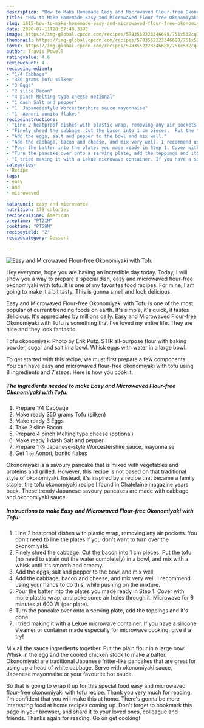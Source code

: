 ```yaml
---
description: "How to Make Homemade Easy and Microwaved Flour-free Okonomiyaki with Tofu"
title: "How to Make Homemade Easy and Microwaved Flour-free Okonomiyaki with Tofu"
slug: 1615-how-to-make-homemade-easy-and-microwaved-flour-free-okonomiyaki-with-tofu
date: 2020-07-11T20:57:40.339Z
image: https://img-global.cpcdn.com/recipes/5783552223346688/751x532cq70/easy-and-microwaved-flour-free-okonomiyaki-with-tofu-recipe-main-photo.jpg
thumbnail: https://img-global.cpcdn.com/recipes/5783552223346688/751x532cq70/easy-and-microwaved-flour-free-okonomiyaki-with-tofu-recipe-main-photo.jpg
cover: https://img-global.cpcdn.com/recipes/5783552223346688/751x532cq70/easy-and-microwaved-flour-free-okonomiyaki-with-tofu-recipe-main-photo.jpg
author: Travis Powell
ratingvalue: 4.6
reviewcount: 4
recipeingredient:
- "1/4 Cabbage"
- "350 grams Tofu silken"
- "3 Eggs"
- "2 slice Bacon"
- "4 pinch Melting type cheese optional"
- "1 dash Salt and pepper"
- "1  Japanesestyle Worcestershire sauce mayonnaise"
- "1  Aonori bonito flakes"
recipeinstructions:
- "Line 2 heatproof dishes with plastic wrap, removing any air pockets. You don&#39;t need to line the plates if you don&#39;t want to turn over the okonomiyaki."
- "Finely shred the cabbage. Cut the bacon into 1 cm pieces.  Put the tofu (no need to strain out the water completely) in a bowl, and mix with a whisk until it&#39;s smooth and creamy."
- "Add the eggs, salt and pepper to the bowl and mix well."
- "Add the cabbage, bacon and cheese, and mix very well. I recommend using your hands to do this, while pushing on the mixture."
- "Pour the batter into the plates you made ready in Step 1. Cover with more plastic wrap, and poke some air holes through it. Microwave for 6 minutes at 600 W (per plate)."
- "Turn the pancake over onto a serving plate, add the toppings and it&#39;s done!"
- "I tried making it with a Lekué microwave container. If you have a silicone steamer or container made especially for microwave cooking, give it a try!"
categories:
- Recipe
tags:
- easy
- and
- microwaved

katakunci: easy and microwaved 
nutrition: 178 calories
recipecuisine: American
preptime: "PT21M"
cooktime: "PT59M"
recipeyield: "2"
recipecategory: Dessert

---
```



![Easy and Microwaved Flour-free Okonomiyaki with Tofu](https://img-global.cpcdn.com/recipes/5783552223346688/751x532cq70/easy-and-microwaved-flour-free-okonomiyaki-with-tofu-recipe-main-photo.jpg)

Hey everyone, hope you are having an incredible day today. Today, I will show you a way to prepare a special dish, easy and microwaved flour-free okonomiyaki with tofu. It is one of my favorites food recipes. For mine, I am going to make it a bit tasty. This is gonna smell and look delicious.

Easy and Microwaved Flour-free Okonomiyaki with Tofu is one of the most popular of current trending foods on earth. It's simple, it's quick, it tastes delicious. It's appreciated by millions daily. Easy and Microwaved Flour-free Okonomiyaki with Tofu is something that I've loved my entire life. They are nice and they look fantastic.

Tofu okonomiyaki Photo by Erik Putz. STIR all-purpose flour with baking powder, sugar and salt in a bowl. Whisk eggs with water in a large bowl.


To get started with this recipe, we must first prepare a few components. You can have easy and microwaved flour-free okonomiyaki with tofu using 8 ingredients and 7 steps. Here is how you cook it.

<!--inarticleads1-->

##### The ingredients needed to make Easy and Microwaved Flour-free Okonomiyaki with Tofu:

1. Prepare 1/4 Cabbage
1. Make ready 350 grams Tofu (silken)
1. Make ready 3 Eggs
1. Take 2 slice Bacon
1. Prepare 4 pinch Melting type cheese (optional)
1. Make ready 1 dash Salt and pepper
1. Prepare 1 ◎ Japanese-style Worcestershire sauce, mayonnaise
1. Get 1 ◎ Aonori, bonito flakes


Okonomiyaki is a savoury pancake that is mixed with vegetables and proteins and grilled. However, this recipe is not based on that traditional style of okonomiyaki. Instead, it&#39;s inspired by a recipe that became a family staple, the tofu okonomiyaki recipe I found in Chatelaine magazine years back. These trendy Japanese savoury pancakes are made with cabbage and okonomiyaki sauce. 

<!--inarticleads2-->

##### Instructions to make Easy and Microwaved Flour-free Okonomiyaki with Tofu:

1. Line 2 heatproof dishes with plastic wrap, removing any air pockets. You don&#39;t need to line the plates if you don&#39;t want to turn over the okonomiyaki.
1. Finely shred the cabbage. Cut the bacon into 1 cm pieces.  Put the tofu (no need to strain out the water completely) in a bowl, and mix with a whisk until it&#39;s smooth and creamy.
1. Add the eggs, salt and pepper to the bowl and mix well.
1. Add the cabbage, bacon and cheese, and mix very well. I recommend using your hands to do this, while pushing on the mixture.
1. Pour the batter into the plates you made ready in Step 1. Cover with more plastic wrap, and poke some air holes through it. Microwave for 6 minutes at 600 W (per plate).
1. Turn the pancake over onto a serving plate, add the toppings and it&#39;s done!
1. I tried making it with a Lekué microwave container. If you have a silicone steamer or container made especially for microwave cooking, give it a try!


Mix all the sauce ingredients together. Put the plain flour in a large bowl. Whisk in the egg and the cooled chicken stock to make a batter. Okonomiyaki are traditional Japanese fritter-like pancakes that are great for using up a head of white cabbage. Serve with okonomiyaki sauce, Japanese mayonnaise or your favourite hot sauce. 

So that is going to wrap it up for this special food easy and microwaved flour-free okonomiyaki with tofu recipe. Thank you very much for reading. I'm confident that you will make this at home. There's gonna be more interesting food at home recipes coming up. Don't forget to bookmark this page in your browser, and share it to your loved ones, colleague and friends. Thanks again for reading. Go on get cooking!
